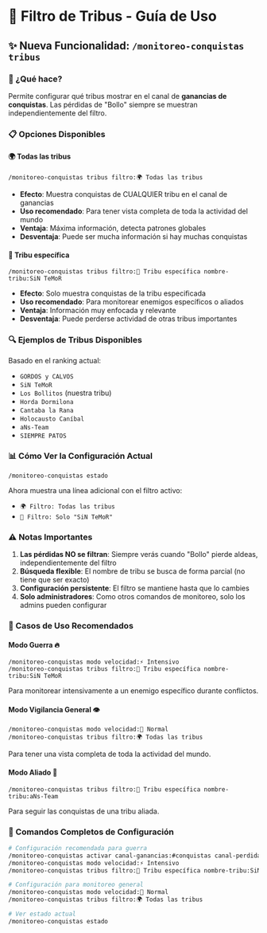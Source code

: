 # 🏰 Filtro de Tribus - Guía de Uso

## ✨ Nueva Funcionalidad: `/monitoreo-conquistas tribus`

### 🎯 ¿Qué hace?
Permite configurar qué tribus mostrar en el canal de **ganancias de conquistas**. Las pérdidas de "Bollo" siempre se muestran independientemente del filtro.

### 📋 Opciones Disponibles

#### 🌍 **Todas las tribus**
```
/monitoreo-conquistas tribus filtro:🌍 Todas las tribus
```
- **Efecto**: Muestra conquistas de CUALQUIER tribu en el canal de ganancias
- **Uso recomendado**: Para tener vista completa de toda la actividad del mundo
- **Ventaja**: Máxima información, detecta patrones globales
- **Desventaja**: Puede ser mucha información si hay muchas conquistas

#### 🏰 **Tribu específica**
```
/monitoreo-conquistas tribus filtro:🏰 Tribu específica nombre-tribu:SiN TeMoR
```
- **Efecto**: Solo muestra conquistas de la tribu especificada
- **Uso recomendado**: Para monitorear enemigos específicos o aliados
- **Ventaja**: Información muy enfocada y relevante
- **Desventaja**: Puede perderse actividad de otras tribus importantes

### 🔍 Ejemplos de Tribus Disponibles
Basado en el ranking actual:
- `GORDOS y CALVOS`
- `SiN TeMoR` 
- `Los Bollitos` (nuestra tribu)
- `Horda Dormilona`
- `Cantaba la Rana`
- `Holocausto Caníbal`
- `aNs-Team`
- `SIEMPRE PATOS`

### 📊 Cómo Ver la Configuración Actual
```
/monitoreo-conquistas estado
```
Ahora muestra una línea adicional con el filtro activo:
- `🌍 Filtro: Todas las tribus`
- `🏰 Filtro: Solo "SiN TeMoR"`

### ⚠️ Notas Importantes

1. **Las pérdidas NO se filtran**: Siempre verás cuando "Bollo" pierde aldeas, independientemente del filtro
2. **Búsqueda flexible**: El nombre de tribu se busca de forma parcial (no tiene que ser exacto)
3. **Configuración persistente**: El filtro se mantiene hasta que lo cambies
4. **Solo administradores**: Como otros comandos de monitoreo, solo los admins pueden configurar

### 🚀 Casos de Uso Recomendados

#### **Modo Guerra** 🔥
```
/monitoreo-conquistas modo velocidad:⚡ Intensivo
/monitoreo-conquistas tribus filtro:🏰 Tribu específica nombre-tribu:SiN TeMoR
```
Para monitorear intensivamente a un enemigo específico durante conflictos.

#### **Modo Vigilancia General** 👁️
```
/monitoreo-conquistas modo velocidad:🔄 Normal
/monitoreo-conquistas tribus filtro:🌍 Todas las tribus
```
Para tener una vista completa de toda la actividad del mundo.

#### **Modo Aliado** 🤝
```
/monitoreo-conquistas tribus filtro:🏰 Tribu específica nombre-tribu:aNs-Team
```
Para seguir las conquistas de una tribu aliada.

### 🔧 Comandos Completos de Configuración

```bash
# Configuración recomendada para guerra
/monitoreo-conquistas activar canal-ganancias:#conquistas canal-perdidas:#alertas
/monitoreo-conquistas modo velocidad:⚡ Intensivo
/monitoreo-conquistas tribus filtro:🏰 Tribu específica nombre-tribu:SiN TeMoR

# Configuración para monitoreo general
/monitoreo-conquistas modo velocidad:🔄 Normal  
/monitoreo-conquistas tribus filtro:🌍 Todas las tribus

# Ver estado actual
/monitoreo-conquistas estado
```